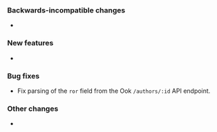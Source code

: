 <!-- Delete the sections that don't apply -->

### Backwards-incompatible changes

-

### New features

-

### Bug fixes

- Fix parsing of the `ror` field from the Ook `/authors/:id` API endpoint.

### Other changes

-
